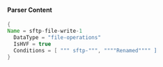 #### Parser Content
```Java
{
Name = sftp-file-write-1
  DataType = "file-operations"
  IsHVF = true
  Conditions = [ """ sftp-""", """"Renamed"""" ]
}
```